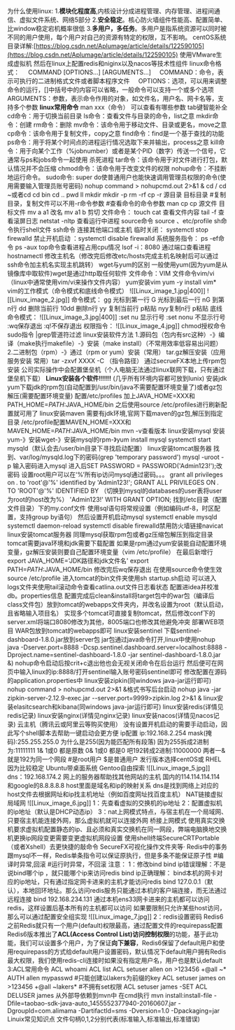 为什么使用linux:
	1.**模块化程度高**,内核设计分成进程管理、内存管理、进程间通信、虚拟文件系统、网络5部分
	2.**安全稳定**。核心防火墙组件性能高、配置简单、比window稳定宕机概率很低
	3.**多用户，多任务**。多用户是指系统资源可以同时被不同的用户使用，每个用户对自己的资源有特定的权限，互不影响。
centOS系统目录详解:[https://blog.csdn.net/Aplumage/article/details/122590105](https://blog.csdn.net/Aplumage/article/details/122590105)
使用VMware生成虚拟机 然后在linux上配置redis和niginx以及nacos等技术性组件
linux命令格式：
	    COMMAND \[OPTIONS...] \[ARGUMENTS...]
	    COMMAND：命令，表示可执行的二进制格式文件或者脚本程序文件
	    OPTIONS：选项，可以用来调整命令的运行，[]中括号中的内容可以省略，一般命令可以支持一个或多个选项
	    ARGUMENTS：参数，表示命令作用的对象，如文件名，用户名、网卡名等，支持多个参数
**linux常用命令**
	man xxx（命令） 可以查看有哪些参数
	tab键智能补全
	cd命令：用于切换当前目录
	ls命令：查看文件与目录的命令，list之意
	mkdir命令：创建
	rm命令：删除
	mv命令：该命令用于移动文件、目录或更名，move之意
	cp命令：该命令用于复制文件，copy之意
	find命令：find是一个基于查找的功能
	ps命令：用于将某个时间点的进程运行情况选取下来并输出，process之意
	kill命令：用于向某个工作（%jobnumber）或者是某个PID（数字）传送一个信号，它通常与ps和jobs命令一起使用 杀死进程
	tar命令：该命令用于对文件进行打包，默认情况并不会压缩
	chmod命令：该命令用于改变文件的权限
	nohup命令：不挂断地运行命令。
	sudo命令: super do使普通用户也能快速调用管理员权限的命令(使用需要输入管理员账号密码)
	nohup command > nohupcmd.out 2>&1 &
	cd /
	cd ~或者cd
	cd bin
	cd ..
	pwd
	ll
	mkdir
	mkdir -p
	rm -rf
	cp -r 源目录 目标目录 #复制目录，复制文件可以不用-r命令参数
	#查看命令的命令参数
	man cp
	cp 源文件 目标文件
	mv a a1 改名
	mv a1 b 剪切
	文件命令：
	touch
	cat 查看文件内容
	tail -f 查看滚屏日志
	netstat -nltp 查看运行中进程
	source命令 source 、etc/profile
	sh命令执行shell文件
	ssh命令 连接其他端口或主机
	临时关闭： systemctl stop firewalld
	禁止开机启动 ：systemctl disable firewalld
	系统服务指令：
	ps -ef命令 ps -aux
	top命令查看进程占用cpu情况
	lsof -i：8080 通过端口查看进程
	hostnamectl 修改主机名（修改完后修改etc/hosts完成主机名映射后可以通过ssh命令加主机名实现主机跳转）
wget与yum的区别
	一般使用yum(因为yum是从镜像库中取软件)wget是通过http取任何软件
文件命令：VIM
文件命令vim/vi（linux中通常使用vim/vi来操作文件内容）
yum安装vim
yum -y install vim*
vim的工作模式（命令模式和底线命令模式）
![[Linux_image_1.jpg|400]]
![[Linux_image_2.jpg]]
命令模式：
gg 光标到第一行
G 光标到最后一行
nG 到第n行
dd 删除当前行
10dd 删除n行
yy 复制当前行 p粘贴
nyy复制n行 p粘贴
底线命令模式：
![[Linux_image_3.jpg|400]]
:set nu 显示行号
:set nonu 不显示行号
:wq保存退出
:q!不保存退出
权限指令：
![[Linux_image_4.jpg]]
chmod授权命令
sudo指令
|grep管道符过滤
linux安装软件方法
	1.源码包（包内有src这种）-》编译（make执行makefile）-》安装（make install）（不常用效率低容易出问题）
	2.二进制包（rpm）-》通过（rpm or yum）安装（常用）
	tar.gz解压安装（应用服务安装 常用）tar -zxvf XXXX -C （指令路径）
	通过secrueFX本地上传rpm包安装
	公司实际操作中会配置堡垒机（个人电脑无法通过linux联网下载，只有通过堡垒机下载）
**Linux安装各个软件!!!!!!**
	(几乎所有环境内容都可放到lunix)
	安装jdk
		yum下载jdk的rpm包(自动配置到/usr/bin/java不需要配置环境变量了)或者gz包解压(需要配置环境变量)
		配置/etc/profiles
		加上JAVA_HOME=XXX和PATH_HOME=$PATH:$JAVA_HOME/bin
		之后使用source /etc/profiles进行刷新配置就可用了
	linux安装maven
		需要有jdk环境,官网下载maven的gz包,解压到指定目录
		/etc/profile配置MAVEN_HOME=XXX和MAVEN_HOME=$PATH:$JAVA_HOME/bin
		mvn -v查看版本
	linux安装mysql
		安装yum-》安装wget-》安装mysql的rpm-》yum install mysql
		systemctl start mysqld（默认会去/user/bin目录下寻找启动配置）
		linux安装tomcat服务器
		找到、var/log/mysqld.log下的密码(grep 'temporary password')
		mysql -uroot -p 输入密码进入mysql
		进入后SET PASSWORD = PASSWORD('Admin123!');改密码
		设置root用户可以在‘%’所有ip访问mysql通过密码。。。
		grant all privileges on *.* to 'root'@'%' identified by 'Admin123!';
		GRANT ALL PRIVILEGES ON *.* TO 'ROOT'@'%' IDENTIFIED BY
		（切换到mysql的databases的user表将user为root的host改为%）
		'Admin123!' WITH GRANT OPTION;
		找到/etc目录（配置文件目录）下的my.conf文件
		使用sql语句将常规设置（例如编码utf-8，时区配置，支持group by语句）
		然后设置开机启动mysql
		systemctl enable mysqld
		systemctl daemon-reload
		systemctl disable firewalld禁用防火墙链接navicat
	linux安装tomcat服务器
		同理mysql获取rpm包或者gz压缩包解压到指定目录
		tomcat需要java环境和jdk需要下载配置
		如果是rpm通过yum安装能自动配置环境变量，gz解压安装则要自己配置环境变量（vim /etc/profile）
		在最后新增行 export JAVA_HOME='JDK路径和jdk文件名'
		export PATH=$PATH:$JAVA_HOME/bin
		修改完后wq保存退出 在使用source命令使生效source /etc/profile
		进入tomcat的bin文件夹使用sh startup.sh启动
		可以进入logs文件夹使用tail滚动命令查看catlina.out文件日志看状态
		配置进idea并校准db。properties信息
		配置完成后clean&install将target包中的war包（编译后class文件包）放到tomcat的webapps文件夹内，并改名设置为root（默认启动，且省略输入项目名）
		实现多个tomcat可直接复制tomcat，然后修改conf下的server.xml将端口8080修改为其他，8005端口也修改其他避免冲突
		部署WEB项目
		WAR包放到tomcat的webapps即可
	linux安装sentinel
		下载sentinel-dashboard-1.8.0.jar放到server包
		jar包通过java命令打开,linux中使用nohup java -Dserver.port=8888 -Dcsp.sentinel.dashboard.server=localhost:8888 -Dproject.name=sentinel-dashboard-1.8.0 -jar sentinel-dashboard-1.8.0.jar &)
		nohup命令启动后按crit+c退出他也会无视关闭命令在后台运行
		然后便可在网页中输入linux的ip:8888/打开sentinel输入账号密码sentinel即可
		修改配置在源码的application.properties中
	linux安装zipkin(同windows java-jar运行即可)
	nohup command > nohupcmd.out 2>&1 &格式书写后台启动
	nohup java -jar zipkin-server-2.12.9-exec.jar --server.port=9999>zipkin.log 2>&1 &
	linux安装elasitcsearch和kibana(同windows java-jar运行即可)
	linux安装redis(详情见redis记录)
	linux安装nginx(详情见nginx记录)
	linux安装nacos(详情见nacos记录)
云主机（腾讯云或阿里云等购买使用）
没有设置开机启动的需要手动启动，因此写个shell脚本去帮助一键启动会更方便
ip配置
ip:192.168.2.254
mask(掩码):255.255.255.0
为什么是255(因为能匹配所有段落)
因为255拆成2进制为:11111111
1& 1或0 都是原数
0& 1或0 都是0
吧192转成2进制:11000000
两者一&就是192为同一个网段
#是root用户 $是普通用户
发行版本选择centOS或 RHEL 因为比较稳定
Ubuntu带桌面系统 Gentoo自由探索
![[Linux_image_5.jpg]]
dns：192.168.174.2 网上的服务器帮助找其他网站的主机 国内的114.114.114.114 和google的8.8.8.8.8
host里面是域名和ip的映射关系
dns是找到网络上对应的host文件去根据网址和ip找主机地址（例如百度网址找百度主机）
NAT链接虚拟局域网
![[Linux_image_6.jpg]]
1：先查看虚拟的交换机的ip地址
2：配置虚拟机的ip地址（默认是DHCP动态ip）
3：nat上网模式特点，与宿主机在一个局域网、只要宿主机能连接外网，那么虚拟机就可以连接外网
桥接上网模式
使用真实交换机要求虚拟机配置静态的ip、且必须和真实交换机在同一网段，弊端电脑换地交换机更换ip网段变更需要变更虚拟机网段设置
使用shell终端SecureCRTPortable（或者Xshell）去更快捷的敲命令
SecureFX可视化操作文件夹等·
Redis中的事务跟mysql不一样，Redis单条指令可以保证原执行，但是多条不能保证原子性
#编译时异常,回滚
#运行时异常，不回滚
注意：
1：修改bind
bind ip错误理解：不是说bind哪个ip ，就只能哪个ip来访问redis
bind ip正确理解： bind本机的网卡对应的ip地址，只有通过指定网卡进来的主机才能访问redis
bind 127.0.0.1（默认），本地回环地址。那么访问redis服务只能通过本机的客户端连接，而无法通过远程连接
bind 192.168.234.131 通过本机ens33网卡进来的主机都可以访问redis，这样设置后基本所有的主机都可以访问
如果要限制只允许某些host访问，那么可以通过配置安全组实现
![[Linux_image_7.jpg]]
2：redis设置密码
Redis6之前Redis就只有一个用户(default)权限最高，通过配置文件的requirepass配置
Redis6版本推出了**ACL(Access Control List)访问控制权限**的功能，基于此功能，我们可以设置多个用户，为了保证**向下兼容**，Redis6保留了default用户和使用requirepass的方式给default用户设置密码，默认情况下default用户拥有Redis最大权限，我们使用redis-cli连接时如果没有指定用户名，用户也是默认default
3:ACL常用命令
ACL whoami
ACL list
ACL setuser allen on >123456 +@all ~*
AUTH allen mypasswd
#只能创建以lakers为前缀的key
ACL setuser james on >123456 +@all ~lakers*
#不拥有set权限
ACL setuser james -SET
ACL DELUSER james
从外部导依赖到mvn中 在cmd执行
mvn install:install-file -Dfile=taobao-sdk-java-auto_1455552377940-20160607.jar -DgroupId=com.alimama -DartifactId=sms -Dversion=1.0 -Dpackaging=jar
Linuix常见知识点
文件句柄0,1,2分别代表(标准输入,标准输出,标准错误)